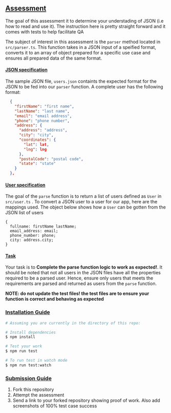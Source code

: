 <h2> <u> Assessment </u> </h2>

<p>The goal of this assessment it to determine your understading of JSON (i.e how to read and use it). The instruction here is pretty straight forward and it comes with tests to help facilitate QA</p>

<p>The subject of interest in this assessment is the <code>parser</code> method located in <code>src/parser.ts</code>. This function takes in a JSON input of a speified format, converts it to an array of object prepared for a specific use case and ensures all prepared data of the same format.</p>

<h4><u>JSON specification</u> </h4>
<p>The sample JSON file, <code>users.json</code> containts the expected format for the JSON to be fed into our  <code>parser</code> function. A complete user has the following format: </p>

```json
  {
    "firstName": "first name",
    "lastName": "last name",
    "email": "email address",
    "phone": "phone number",
    "address": {
      "address": "address",
      "city": "city",
      "coordinates": {
        "lat": lat,
        "lng": lng
      },
      "postalCode": "postal code",
      "state": "state"
    }
  },
```

<h4><u>User specification</u> </h4>
<p> The goal of the <code>parse</code> function is to return a list of users defined as <code>User</code> in <code>src/user.ts</code> . To convert a JSON user to a user for our app, here are the mappings used. The object below shows how a <code>User</code> can be gotten from the JSON list of users </p>

```
{
  fullname: firstName lastName;
  email_address: email;
  phone_number: phone;
  city: address.city;
}
```

<h4><u>Task</u> </h4>
<p> Your task is to <b>Complete the parse function logic to work as expected!</b>. It should be noted that not all users in the JSON files have all the properties required to be a parsed user. Hence, ensure only users that meets the requirements are parsed and returned as users from the <code>parse</code> function. </p>

<b>NOTE: do not update the test files! the test files are to ensure your function is correct and behaving as expected</b>

<h3><u>Installation Guide</u></h3>

```sh
# Assuming you are currently in the directory of this repo:

# Install dependencies
$ npm install

# Test your work
$ npm run test

# To run test in watch mode
$ npm run test:watch

```

<h3><u>Submission Guide</u></h3>
<ol>
<li>Fork this repository</li>
<li>Attempt the assessment</li>
<li>Send a link to your forked repository showing proof of work. Also add screenshots of 100% test case success</li>
</ol>
